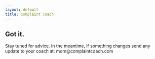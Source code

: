```yaml
---
layout: default
title: Complaint Coach
---
```

<h2>Got it.</h2>
<p>
Stay tuned for advice. In the meantime, if
something changes send any update to
your coach at: mom@complaintcoach.com
</p>

<script>
    analytics.page('gotit', {});
</script>
